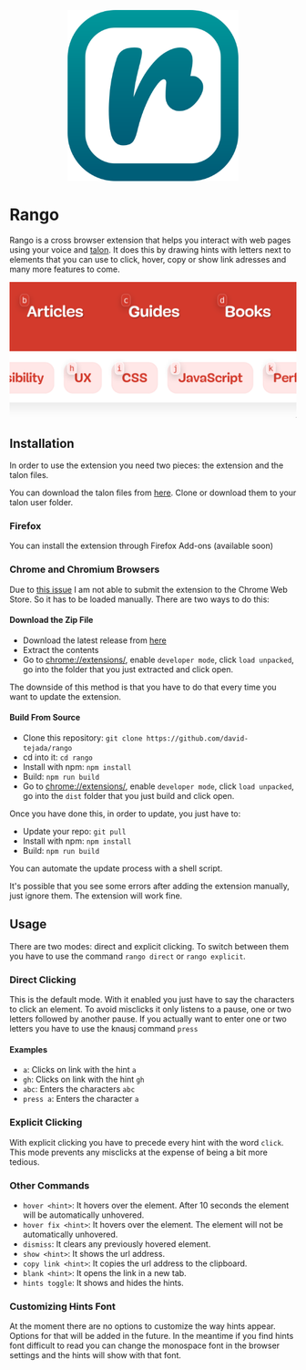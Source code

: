 <p align="center">
  <img width="300" height="300" src="./src/assets/icon.svg">
</p>

# Rango

Rango is a cross browser extension that helps you interact with web pages using your voice and [talon](https://talonvoice.com/). It does this by drawing hints with letters next to elements that you can use to click, hover, copy or show link adresses and many more features to come.

<p align="center">
  <img src="src/assets/screenshot.png">
</p>

## Installation

In order to use the extension you need two pieces: the extension and the talon files.

You can download the talon files from [here](https://github.com/david-tejada/rango-talon). Clone or download them to your talon user folder.

### Firefox

You can install the extension through Firefox Add-ons (available soon)

### Chrome and Chromium Browsers

Due to [this issue](https://github.com/david-tejada/rango/issues/5) I am not able to submit the extension to the Chrome Web Store. So it has to be loaded manually. There are two ways to do this:

#### Download the Zip File

- Download the latest release from [here](https://github.com/david-tejada/rango/releases)
- Extract the contents
- Go to [chrome://extensions/](chrome://extensions/), enable `developer mode`, click `load unpacked`, go into the folder that you just extracted and click open.

The downside of this method is that you have to do that every time you want to update the extension.

#### Build From Source

- Clone this repository: `git clone https://github.com/david-tejada/rango`
- cd into it: `cd rango`
- Install with npm: `npm install`
- Build: `npm run build`
- Go to [chrome://extensions/](chrome://extensions/), enable `developer mode`, click `load unpacked`, go into the `dist` folder that you just build and click open.

Once you have done this, in order to update, you just have to:

- Update your repo: `git pull`
- Install with npm: `npm install`
- Build: `npm run build`

You can automate the update process with a shell script.

It's possible that you see some errors after adding the extension manually, just ignore them. The extension will work fine.

## Usage

There are two modes: direct and explicit clicking. To switch between them you have to use the command `rango direct` or `rango explicit`.

### Direct Clicking

This is the default mode. With it enabled you just have to say the characters to click an element. To avoid misclicks it only listens to a pause, one or two letters followed by another pause. If you actually want to enter one or two letters you have to use the knausj command `press`

#### Examples

- `a`: Clicks on link with the hint `a`
- `gh`: Clicks on link with the hint `gh`
- `abc`: Enters the characters `abc`
- `press a`: Enters the character `a`

### Explicit Clicking

With explicit clicking you have to precede every hint with the word `click`. This mode prevents any misclicks at the expense of being a bit more tedious.

### Other Commands

- `hover <hint>`: It hovers over the element. After 10 seconds the element will be automatically unhovered.
- `hover fix <hint>`: It hovers over the element. The element will not be automatically unhovered.
- `dismiss`: It clears any previously hovered element.
- `show <hint>`: It shows the url address.
- `copy link <hint>`: It copies the url address to the clipboard.
- `blank <hint>`: It opens the link in a new tab.
- `hints toggle`: It shows and hides the hints.

### Customizing Hints Font

At the moment there are no options to customize the way hints appear. Options for that will be added in the future. In the meantime if you find hints font difficult to read you can change the monospace font in the browser settings and the hints will show with that font.
